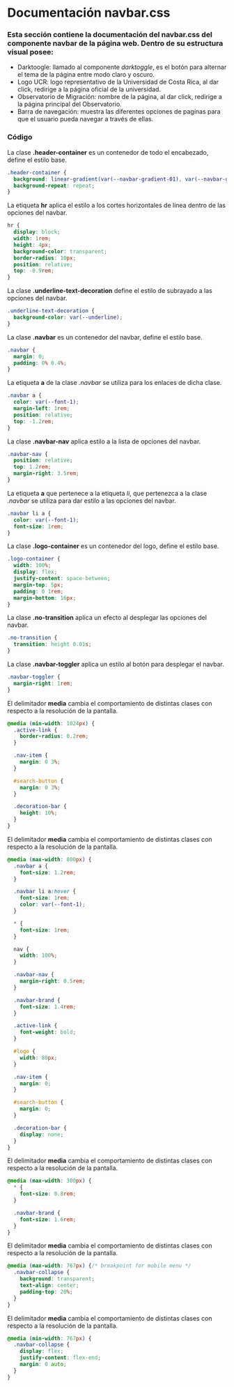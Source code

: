 # Documentación navbar.css

### Esta sección contiene la documentación del navbar.css del componente navbar de la página web. Dentro de su estructura visual posee: 
* Darktoogle: llamado al componente *darktoggle*, es el botón para alternar el tema de la página entre modo claro y oscuro.
* Logo UCR: logo representativo de la Universidad de Costa Rica, al dar click, redirige a la página oficial de la universidad.
* Observatorio de Migración: nombre de la página, al dar click, redirige a la página principal del Observatorio.
* Barra de navegación: muestra las diferentes opciones de pagínas para que el usuario pueda navegar a través de ellas.

### Código

La clase **.header-container** es un contenedor de todo el encabezado, define el estilo base.
``` css
.header-container {
  background: linear-gradient(var(--navbar-gradient-01), var(--navbar-gradient-01)), url("../../../assets/patterns/p4.jpg");
  background-repeat: repeat;
}
```  

La etiqueta **hr** aplica el estilo a los cortes horizontales de línea dentro de las opciones del navbar.
```  css
hr {
  display: block;
  width: 1rem;
  height: 4px;
  background-color: transparent;
  border-radius: 10px;
  position: relative;
  top: -0.9rem;
}
``` 

La clase **.underline-text-decoration** define el estilo de subrayado a las opciones del navbar.
```  css
.underline-text-decoration {
  background-color: var(--underline);
}
``` 

La clase **.navbar** es un contenedor del navbar, define el estilo base.
```  css
.navbar {
  margin: 0;
  padding: 0% 0.4%;
}
``` 

La etiqueta **a** de la clase *.navbar* se utiliza para los enlaces de dicha clase.
```  css
.navbar a {
  color: var(--font-1);
  margin-left: 1rem;
  position: relative;
  top: -1.2rem;
}
``` 

La clase **.navbar-nav** aplica estilo a la lista de opciones del navbar.
```  css
.navbar-nav {
  position: relative;
  top: 1.2rem;
  margin-right: 3.5rem;
}
```  

La etiqueta **a** que pertenece a la etiqueta *li*, que pertenezca a la clase *.navbar* se utiliza para dar estilo a las opciones del navbar.
```  css
.navbar li a {
  color: var(--font-1);
  font-size: 1rem;
}
```  

La clase **.logo-container** es un contenedor del logo, define el estilo base.
```  css
.logo-container {
  width: 100%;
  display: flex;
  justify-content: space-between;
  margin-top: 5px;
  padding: 0 1rem;
  margin-bottom: 16px;
} 
```  
    
La clase **.no-transition** aplica un efecto al desplegar las opciones del navbar.
```  css
.no-transition {
  transition: height 0.01s;
}
``` 

La clase **.navbar-toggler** aplica un estilo al botón para desplegar el navbar.
```  css
.navbar-toggler {
  margin-right: 1rem;
}
``` 

El delimitador **media** cambia el comportamiento de distintas clases con respecto a la resolución de la pantalla.
``` css
@media (min-width: 1024px) {
  .active-link {
    border-radius: 0.2rem;
  }

  .nav-item {
    margin: 0 3%;
  }

  #search-button {
    margin: 0 3%;
  }

  .decoration-bar {
    height: 10%;
  }
}
``` 

El delimitador **media** cambia el comportamiento de distintas clases con respecto a la resolución de la pantalla.
```  css
@media (max-width: 800px) {
  .navbar a {
    font-size: 1.2rem;
  }

  .navbar li a:hover {
    font-size: 1rem;
    color: var(--font-1);
  }

  * {
    font-size: 1rem;
  }

  nav {
    width: 100%;
  }

  .navbar-nav {
    margin-right: 0.5rem;
  }

  .navbar-brand {
    font-size: 1.4rem;
  }

  .active-link {
    font-weight: bold;
  }

  #logo {
    width: 80px;
  }

  .nav-item {
    margin: 0;
  }

  #search-button {
    margin: 0;
  }

  .decoration-bar {
    display: none;
  }
}
```  

El delimitador **media** cambia el comportamiento de distintas clases con respecto a la resolución de la pantalla.
```  css
@media (max-width: 300px) {
  * {
    font-size: 0.8rem;
  }

  .navbar-brand {
    font-size: 1.6rem;
  }
}
```  

El delimitador **media** cambia el comportamiento de distintas clases con respecto a la resolución de la pantalla.
```  css
@media (max-width: 767px) {/* breakpoint for mobile menu */
  .navbar-collapse {
    background: transparent;
    text-align: center;
    padding-top: 20%;
  }
}
``` 

El delimitador **media** cambia el comportamiento de distintas clases con respecto a la resolución de la pantalla.
```  css
@media (min-width: 767px) {
  .navbar-collapse {
    display: flex;
    justify-content: flex-end;
    margin: 0 auto;
  }
}
```  